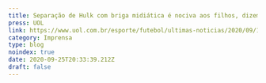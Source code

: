 ```yaml
---
title: Separação de Hulk com briga midiática é nociva aos filhos, dizem psicólogos
press: UOL
link: https://www.uol.com.br/esporte/futebol/ultimas-noticias/2020/09/11/separacao-de-hulk-com-briga-midiatica-e-nociva-aos-filhos-dizem-psicologos.htm
category: Imprensa
type: blog
noindex: true
date: 2020-09-25T20:33:39.212Z
draft: false
---
```

